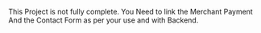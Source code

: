 This Project is not fully complete.
You Need to link the Merchant Payment And the Contact Form as per your use and with Backend.
